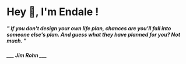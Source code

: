 <h1 title="head"> Hey 👋, I'm Endale !</h1>

**<h5><i>" If you don't design your own life plan, chances are you'll fall into someone else's plan. And guess what they have planned for you? Not much. "</i></h5>**

*<b>___ Jim Rohn ___</b>*
